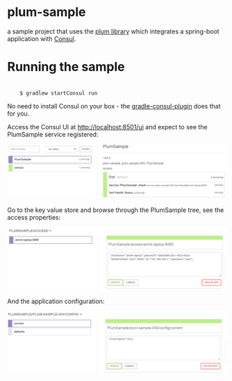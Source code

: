 # plum-sample
a sample project that uses the [plum library](https://github.com/amirkibbar/plum) which integrates a spring-boot
application with [Consul](https://consul.io).

# Running the sample

```

    $ gradlew startConsul run
```

No need to install Consul on your box - the [gradle-consul-plugin](https://github.com/amirkibbar/red-apple) does that 
for you.

Access the Consul UI at [http://localhost:8501/ui](http://localhost:8501/ui) and expect to see the PlumSample service registered:

![PlumSample service in Consul](https://raw.githubusercontent.com/amirkibbar/plum-sample/master/src/site/resources/registered-service.png)

Go to the key value store and browse through the PlumSample tree, see the access properties:

![PlumSample access properties in Consul](https://raw.githubusercontent.com/amirkibbar/plum-sample/master/src/site/resources/kv-access.png)

And the application configuration:

![PlumSample configuration](https://raw.githubusercontent.com/amirkibbar/plum-sample/master/src/site/resources/kv-config.png)